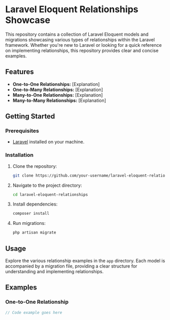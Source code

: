 # Laravel Eloquent Relationships Showcase

This repository contains a collection of Laravel Eloquent models and migrations showcasing various types of relationships within the Laravel framework. Whether you're new to Laravel or looking for a quick reference on implementing relationships, this repository provides clear and concise examples.

## Features

- **One-to-One Relationships:** [Explanation]
- **One-to-Many Relationships:** [Explanation]
- **Many-to-One Relationships:** [Explanation]
- **Many-to-Many Relationships:** [Explanation]

## Getting Started

### Prerequisites

- [Laravel](https://laravel.com/) installed on your machine.

### Installation

1. Clone the repository:

    ```bash
    git clone https://github.com/your-username/laravel-eloquent-relationships.git
    ```

2. Navigate to the project directory:

    ```bash
    cd laravel-eloquent-relationships
    ```

3. Install dependencies:

    ```bash
    composer install
    ```

4. Run migrations:

    ```bash
    php artisan migrate
    ```

## Usage

Explore the various relationship examples in the `app` directory. Each model is accompanied by a migration file, providing a clear structure for understanding and implementing relationships.

## Examples

### One-to-One Relationship

```php
// Code example goes here
